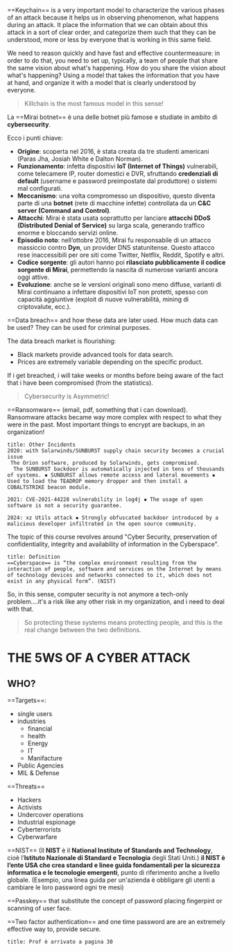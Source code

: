 ==Keychain== is a very important model to characterize the various phases of an attack because it helps us in observing phenomenon, what happens during an attack. It place the information that we can obtain about this attack in a sort of clear order, and categorize them such that they can be understood, more or less by everyone that is working in this same field.

We need to reason quickly and have fast and effective countermeasure:
in order to do that, you need to set up, typically, a team of people that share the same vision about what's happening. How do you share the vision about what's happening? Using a model that takes the information that you have at hand, and organize it with a model that is clearly understood by everyone.

>Killchain is the most famous model in this sense!

La ==Mirai botnet== è una delle botnet più famose e studiate in ambito di **cybersecurity**.

Ecco i punti chiave:
- **Origine**: scoperta nel 2016, è stata creata da tre studenti americani (Paras Jha, Josiah White e Dalton Norman).
- **Funzionamento**: infetta dispositivi **IoT (Internet of Things)** vulnerabili, come telecamere IP, router domestici e DVR, sfruttando **credenziali di default** (username e password preimpostate dal produttore) o sistemi mal configurati.
- **Meccanismo**: una volta compromesso un dispositivo, questo diventa parte di una **botnet** (rete di macchine infette) controllata da un **C&C server (Command and Control)**.
- **Attacchi**: Mirai è stata usata soprattutto per lanciare **attacchi DDoS (Distributed Denial of Service)** su larga scala, generando traffico enorme e bloccando servizi online.
- **Episodio noto**: nell’ottobre 2016, Mirai fu responsabile di un attacco massiccio contro **Dyn**, un provider DNS statunitense. Questo attacco rese inaccessibili per ore siti come Twitter, Netflix, Reddit, Spotify e altri.
- **Codice sorgente**: gli autori hanno poi **rilasciato pubblicamente il codice sorgente di Mirai**, permettendo la nascita di numerose varianti ancora oggi attive.
- **Evoluzione**: anche se le versioni originali sono meno diffuse, varianti di Mirai continuano a infettare dispositivi IoT non protetti, spesso con capacità aggiuntive (exploit di nuove vulnerabilità, mining di criptovalute, ecc.).

==Data breach== and how these data are later used. How much data can be used? They can be used for criminal purposes. 

The data breach market is flourishing:
- Black markets provide advanced tools for data search. 
- Prices are extremely variable depending on the specific product.

If i get breached, i will take weeks or months before being aware of the fact that i have been compromised (from the statistics).

>Cybersecurity is Asymmetric!


==Ransomware== (email, pdf, something that i can download). Ransomware attacks became way more complex with respect to what they were in the past. Most important things to encrypt are backups, in an organization!


```ad-info
title: Other Incidents
2020: with Solarwinds/SUNBURST supply chain security becomes a crucial issue 
 The Orion software, produced by Solarwinds, gets compromised. 
  The SUNBURST backdoor is automatically injected in tens of thousands of systems. ▪ SUNBURST allows remote access and lateral movements ▪ Used to load the TEADROP memory dropper and then install a COBALTSTRIKE beacon module. 

2021: CVE-2021-44228 vulnerability in log4j ▪ The usage of open software is not a security guarantee. 

2024: xz Utils attack ▪ Strongly obfuscated backdoor introduced by a malicious developer infiltrated in the open source community.

```

The topic of this course revolves around "Cyber Security, preservation of confidentiality, integrity and availability of information in the Cyberspace". 

```ad-abstract
title: Definition
==Cyberspace== is “the complex environment resulting from the interaction of people, software and services on the Internet by means of technology devices and networks connected to it, which does not exist in any physical form”. (NIST)

```

So, in this sense, computer security is not anymore a tech-only problem....it's a risk like any other risk in my organization, and i need to deal with that.

>So protecting these systems means protecting people, and this is the real change between the two definitions.


# THE 5WS OF A CYBER ATTACK

## WHO?
==Targets==:
- single users
- industries
	- financial
	- health
	- Energy
	- IT 
	- Manifacture
- Public Agencies
- MIL & Defense

==Threats==
- Hackers 
- Activists 
- Undercover operations 
- Industrial espionage 
- Cyberterrorists 
- Cyberwarfare 

==NIST== (Il **NIST** è il **National Institute of Standards and Technology**, cioè l’**Istituto Nazionale di Standard e Tecnologia** degli Stati Uniti.) **il NIST è l’ente USA che crea standard e linee guida fondamentali per la sicurezza informatica e le tecnologie emergenti**, punto di riferimento anche a livello globale. (Esempio, una linea guida per un'azienda è obbligare gli utenti a cambiare le loro password ogni tre mesi)

==Passkey== that substitute the concept of password placing fingerpint or scanning of user face.

==Two factor authentication== and one time password are are an extremely effective way to, provide secure.

```ad-bug
title: Prof è arrivato a pagina 30


```
